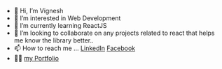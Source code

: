 - 👋 Hi, I’m Vignesh
- 👀 I’m interested in Web Development
- 🌱 I’m currently learning ReactJS
- 💞️ I’m looking to collaborate on any projects related to react that helps me know the library better..
- 📫 How to reach me ... [LinkedIn](https://www.linkedin.com/in/vignesh-g-0023aa116/)  [Facebook](https://www.facebook.com/vignesh.gopal.73/about)
- 👨‍💼 [my Portfolio](https://www.leanbeast.in) 

<!---
VigneshG1616/VigneshG1616 is a ✨ special ✨ repository because its `README.md` (this file) appears on your GitHub profile.
You can click the Preview link to take a look at your changes.
--->
